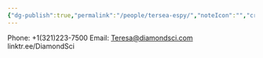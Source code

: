 ```yaml
---
{"dg-publish":true,"permalink":"/people/tersea-espy/","noteIcon":"","created":"2025-05-20T09:18:16.802-05:00"}
---
```


Phone: +1(321)223-7500
Email: Teresa@diamondsci.com
linktr.ee/DiamondSci


